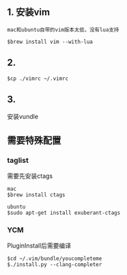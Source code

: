 ## 1. 安装vim

```
mac和ubuntu自带的vim版本太低，没有lua支持

$brew install vim --with-lua
```

## 2.

```
$cp ./vimrc ~/.vimrc
```

## 3.

安装vundle

## 需要特殊配置

### taglist

需要先安装ctags

```
mac
$brew install ctags

ubuntu
$sudo apt-get install exuberant-ctags
```

### YCM

PluginInstall后需要编译

```
$cd ~/.vim/bundle/youcompleteme
$./install.py --clang-completer
```
